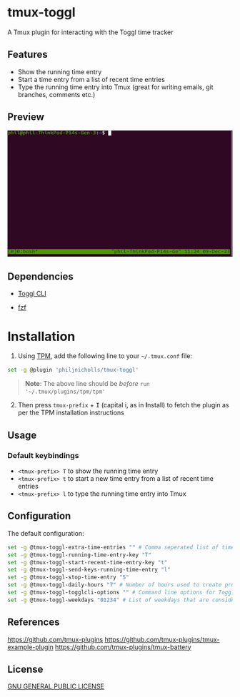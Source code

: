 # tmux-toggl
A Tmux plugin for interacting with the Toggl time tracker


## Features

* Show the running time entry
* Start a time entry from a list of recent time entries
* Type the running time entry into Tmux (great for writing emails, git branches, comments etc.)

## Preview

<img src="demo.gif" alt="preview" loop="infinite">


## Dependencies

* [Toggl CLI](https://github.com/AuHau/toggl-cli)

* [fzf](https://github.com/junegunn/fzf)

# Installation

1. Using [TPM](https://github.com/tmux-plugins/tpm), add the following line to your `~/.tmux.conf` file:

```bash
set -g @plugin 'philjnicholls/tmux-toggl'
```

> **Note**: The above line should be _before_ `run '~/.tmux/plugins/tpm/tpm'`

2. Then press `tmux-prefix` + <kbd>I</kbd> (capital i, as in **I**nstall) to fetch the plugin as per the TPM installation instructions

## Usage

### Default keybindings

- `<tmux-prefix> T` to show the running time entry
- `<tmux-prefix> t` to start a new time entry from a list of recent time entries
- `<tmux-prefix> l` to type the running time entry into Tmux

## Configuration

The default configuration:

```bash
set -g @tmux-toggl-extra-time-entries "" # Comma seperated list of time entry titles to add to the recent list (eg. "Live issues,General")
set -g @tmux-toggl-running-time-entry-key "T"
set -g @tmux-toggl-start-recent-time-entry-key "t"
set -g @tmux-toggl-send-keys-running-time-entry "l"
set -g @tmux-toggl-stop-time-entry "S"
set -g @tmux-toggl-daily-hours "7" # Number of hours used to create projected hours
set -g @tmux-toggl-togglcli-options "" # Command line options for TogglCli
set -g @tmux-toggl-weekdays "01234" # List of weekdays that are considered working days for projected hours (0 = Mon, 1 = Tue etc.)
```

## References

https://github.com/tmux-plugins
https://github.com/tmux-plugins/tmux-example-plugin
https://github.com/tmux-plugins/tmux-battery

## License

[GNU GENERAL PUBLIC LICENSE](https://github.com/philjnicholls/tmux-toggl/blob/master/LICENSE.md)
